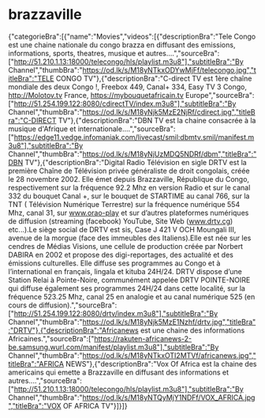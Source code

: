 # brazzaville
{"categorieBra":[{"name":"Movies","videos":[{"descriptionBra":"Tele Congo est une chaine nationale du congo brazza en diffusant des emissions, informations, sports, theatres, musique et autres....","sourceBra":["http://51.210.1.13:18000/telecongo/hls/playlist.m3u8"],"subtitleBra":"By Channel","thumbBra":"https://od.lk/s/M18yNTkxODYwMjFf/telecongo.jpg","titleBra":"TELE CONGO TV"},{"descriptionBra":"C-direct TV est 1ère chaîne mondiale des deux Congo !, Freebox 449, Canal+ 334, Easy TV 3 Congo, http://Molotov.tv France, https://mybouquetafricain.tv Europe","sourceBra":["http://51.254.199.122:8080/cdirectTV/index.m3u8"],"subtitleBra":"By Channel","thumbBra":"https://od.lk/s/M18yNjk5MzE2NjRf/cdirect.jpg","titleBra":"C-DIRECT TV"},{"descriptionBra":"DBN TV est la chaine consacrée à la musique d'Afrique et internationale....","sourceBra":["https://edge11.vedge.infomaniak.com/livecast/smil:dbmtv.smil/manifest.m3u8"],"subtitleBra":"By Channel","thumbBra":"https://od.lk/s/M18yNjUzMDQ5NDRf/dbm","titleBra":"DBN TV"},{"descriptionBra":"Digital Radio Télévision en sigle DRTV est la première Chaîne de Télévision privée généraliste de droit congolais, créée le 28 novembre 2002. Elle émet depuis Brazzaville, République du Congo, respectivement sur la fréquence 92.2 Mhz en version Radio et  sur le canal 332 du bouquet Canal +, sur le bouquet  de STARTIME au canal 766, sur la TNT ( Télévision Numérique Terrestre) sur la fréquence numérique 554 Mhz, canal 31, sur www.orao-play et sur d’autres plateformes numériques de diffusion (streaming (facebook)  YouTube, Site Web (www.drtv.cg) etc...).Le siège social de DRTV est sis, Case J 421 V OCH Moungali III, avenue de la morgue (face des immeubles des Italiens).Elle est née sur les cendres de Médias Visions, une cellule de production créée par Norbert DABIRA en 2002 et  propose des digi-reportages, des actualité et des émissions culturelles. Elle diffuse ses programmes au Congo et à l’international en français, lingala et kituba 24H/24. DRTV dispose d’une Station Relai à Pointe-Noire, communément appelée DRTV POINTE-NOIRE qui diffuse également ses programmes 24H/24 dans cette localité, sur la fréquence 523.25 Mhz, canal 25 en analogie et au canal numérique 525 (en cours de diffusion).","sourceBra":["http://51.254.199.122:8080/drtv/index.m3u8"],"subtitleBra":"By Channel","thumbBra":"https://od.lk/s/M18yNjk5MzE1Nzhf/drtv.jpg","titleBra":"DRTV"},{"descriptionBra":"Africanews est une chaine des informations Africaines.","sourceBra":["https://rakuten-africanews-2-be.samsung.wurl.com/manifest/playlist.m3u8"],"subtitleBra":"By Channel","thumbBra":"https://od.lk/s/M18yNTkxOTI2MTVf/africanews.jpg","titleBra":"AFRICA NEWS"},{"descriptionBra":"Vox Of Africa est la chaine des americains qui emette a Brazzaville en diffusant des informations et autres....","sourceBra":["http://51.210.1.13:18000/telecongo/hls/playlist.m3u8"],"subtitleBra":"By Channel","thumbBra":"https://od.lk/s/M18yNTQyMjY1NDFf/VOX_AFRICA.jpg","titleBra":"VOX OF AFRICA TV"}]}]}
